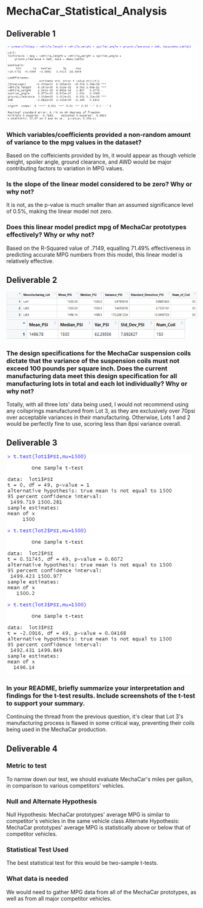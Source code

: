 # MechaCar_Statistical_Analysis

## Deliverable 1
![images/Deliverable_1.png](https://github.com/KiraLivingston/MechaCar_Statistical_Analysis/blob/main/images/Deliverable_1.png)

### Which variables/coefficients provided a non-random amount of variance to the mpg values in the dataset?
Based on the coffeicients provided by lm, it would appear as though vehicle weight, spoiler angle, ground clearance, and AWD would be major contributing factors to variation in MPG values.

### Is the slope of the linear model considered to be zero? Why or why not?
It is not, as the p-value is much smaller than an assumed significance level of 0.5%, making the linear model not zero.

### Does this linear model predict mpg of MechaCar prototypes effectively? Why or why not?
Based on the R-Squared value of .7149, equalling 71.49% effectiveness in predicting accurate MPG numbers from this model, this linear model is relatively effective.

## Deliverable 2
![images/Deliverable_2.1.png](https://github.com/KiraLivingston/MechaCar_Statistical_Analysis/blob/main/images/Deliverable_2.1.png)
![images/Deliverable_2.2.png](https://github.com/KiraLivingston/MechaCar_Statistical_Analysis/blob/main/images/Deliverable_2.2.png)
### The design specifications for the MechaCar suspension coils dictate that the variance of the suspension coils must not exceed 100 pounds per square inch. Does the current manufacturing data meet this design specification for all manufacturing lots in total and each lot individually? Why or why not?

Totally, with all three lots' data being used, I would not recommend using any coilsprings manufactured from Lot 3, as they are exclusively over 70psi over acceptable variances in their manufacturing. Otherwise, Lots 1 and 2 would be perfectly fine to use, scoring less than 8psi variance overall.

## Deliverable 3
![images/Deliverable_3.png](https://github.com/KiraLivingston/MechaCar_Statistical_Analysis/blob/main/images/Deliverable_3.png)
### In your README, briefly summarize your interpretation and findings for the t-test results. Include screenshots of the t-test to support your summary.

Continuing the thread from the previous question, it's clear that Lot 3's manufacturing process is flawed in some critical way, preventing their coils being used in the MechaCar production.

## Deliverable 4

### Metric to test
To narrow down our test, we should evaluate MechaCar's miles per gallon, in comparison to various competitors' vehicles.

### Null and Alternate Hypothesis
Null Hypothesis: MechaCar prototypes' average MPG is similar to competitor's vehicles in the same vehicle class 
Alternate Hypothesis: MechaCar prototypes' average MPG is statistically above or below that of competitor vehicles.

### Statistical Test Used
The best statistical test for this would be two-sample t-tests.

### What data is needed
We would need to gather MPG data from all of the MechaCar prototypes, as well as from all major competitor vehicles.
